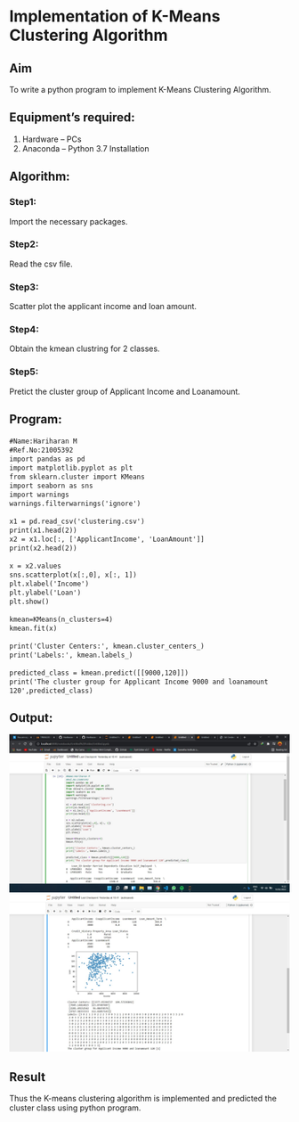 # Implementation of K-Means Clustering Algorithm
## Aim
To write a python program to implement K-Means Clustering Algorithm.
## Equipment’s required:
1.	Hardware – PCs
2.	Anaconda – Python 3.7 Installation

## Algorithm:

### Step1:
Import the necessary packages.

### Step2:
Read the csv file.

### Step3:
Scatter plot the applicant income and loan amount.

### Step4:
Obtain the kmean clustring for 2 classes.

### Step5:
Pretict the cluster group of Applicant Income and Loanamount.

## Program:
```
#Name:Hariharan M
#Ref.No:21005392
import pandas as pd
import matplotlib.pyplot as plt
from sklearn.cluster import KMeans
import seaborn as sns
import warnings
warnings.filterwarnings('ignore')

x1 = pd.read_csv('clustering.csv')
print(x1.head(2))
x2 = x1.loc[:, ['ApplicantIncome', 'LoanAmount']]
print(x2.head(2))

x = x2.values
sns.scatterplot(x[:,0], x[:, 1])
plt.xlabel('Income')
plt.ylabel('Loan')
plt.show()

kmean=KMeans(n_clusters=4)
kmean.fit(x)

print('Cluster Centers:', kmean.cluster_centers_)
print('Labels:', kmean.labels_)

predicted_class = kmean.predict([[9000,120]])
print('The cluster group for Applicant Income 9000 and loanamount 120',predicted_class)
```
## Output:
![output](1.jpg)
![output](4.jpg)

## Result
Thus the K-means clustering algorithm is implemented and predicted the cluster class using python program.